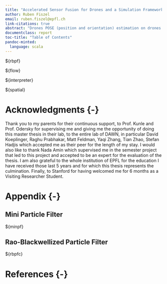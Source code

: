 ```yaml
---
title: "Accelerated Sensor Fusion for Drones and a Simulation Framework for Spatial"
author: Ruben Fiszel
email: ruben.fiszel@epfl.ch
link-citations: true
abstract: "Drones POSE (position and orientation) estimation on drones rely on sensor fusion of its different sensors. The complexity of this task is to provide a good estimation in real-time. We have developped a novel application of an asynchronous Rao-Blackwellized Particle Filter and its implementation on hardware with the Spatial language. We have also build a new development tool: scala-flow, a data-flow simulation tool inspired by Simulink with a Spatial integration. Finally, we have build an interpreter for the Spatial language which made possible the integration of Spatial in scala-flow."
documentclass: report
toc-title: "Table of Contents"
pandoc-minted:
  language: scala
---
```



${rbpf}


${flow}


${interpreter}


${spatial}


# Acknowledgments {-}

Thank you to my parents for their continuous support, to Prof. Kunle and Prof. Odersky for supervising me and giving me the opportunity of doing this master thesis in their lab, to the entire lab of DAWN, in particular David Koeplinger, Raghu Prabhakar, Matt Feldman, Yaqi Zhang, Tian Zhao, Stefan Hadjis which accepted me as their peer for the length of my stay. I would also like to thank Nada Amin which supervised me in the semester project that led to this project and accepted to be an expert for the evaluation of the thesis. I am also grateful to the whole institution of EPFL for the education I have received those last 5 years and for which this thesis represents the culmination. Finally, to Stanford for having welcomed me for 6 months as a Visiting Researcher Student.

# Appendix {-}

## Mini Particle Filter

${minpf}

## Rao-Blackwellized Particle Filter

${rbpfc}

# References {-}

